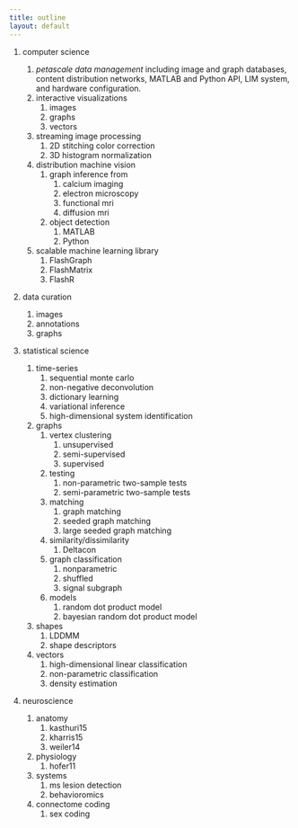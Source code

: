 ```yaml
---
title: outline
layout: default
---
```


1. computer science
	1. *petascale data management* including image and graph databases, content distribution networks, MATLAB and Python API, LIM system, and hardware configuration.
	1. interactive visualizations
		1. images
		1. graphs
		1. vectors
	1. streaming image processing
		1. 2D stitching color correction
		1. 3D histogram normalization
	1. distribution machine vision
		1. graph inference from
			1. calcium imaging
			1. electron microscopy
			1. functional mri
			1. diffusion mri
		1. object detection
			1. MATLAB
			1. Python
	1. scalable machine learning library
		1. FlashGraph
		1. FlashMatrix
		1. FlashR
1. data curation
	1. images
	1. annotations
	1. graphs

1. statistical science
	1. time-series
		1. sequential monte carlo
		1. non-negative deconvolution
		1. dictionary learning
		1. variational inference
		1. high-dimensional system identification
	1. graphs
		1. vertex clustering
			1. unsupervised
			1. semi-supervised
			1. supervised
		1. testing
			1. non-parametric two-sample tests
			1. semi-parametric two-sample tests
		1. matching
			1. graph matching
			1. seeded graph matching
			1. large seeded graph matching
		1. similarity/dissimilarity
			1. Deltacon
		1. graph classification
			1. nonparametric
			1. shuffled
			1. signal subgraph
		1. models
			1. random dot product model
			1. bayesian random dot product model
	1. shapes
		1. LDDMM
		1. shape descriptors
	1. vectors
		1. high-dimensional linear classification
		1. non-parametric classification
		1. density estimation

1. neuroscience
	1. anatomy
		1. kasthuri15
		2. kharris15
		1. weiler14
	1. physiology
		1. hofer11
	1. systems
		1. ms lesion detection
		1. behavioromics
	1. connectome coding
		1. sex coding
